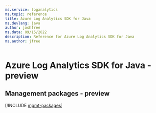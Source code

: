 ```yaml
---
ms.service: loganalytics
ms.topic: reference
title: Azure Log Analytics SDK for Java
ms.devlang: java
author: joshfree
ms.data: 09/15/2022
description: Reference for Azure Log Analytics SDK for Java
ms.author: jfree
---
```

# Azure Log Analytics SDK for Java - preview

## Management packages - preview
[!INCLUDE [mgmt-packages](log-analytics-mgmt-index.md)]